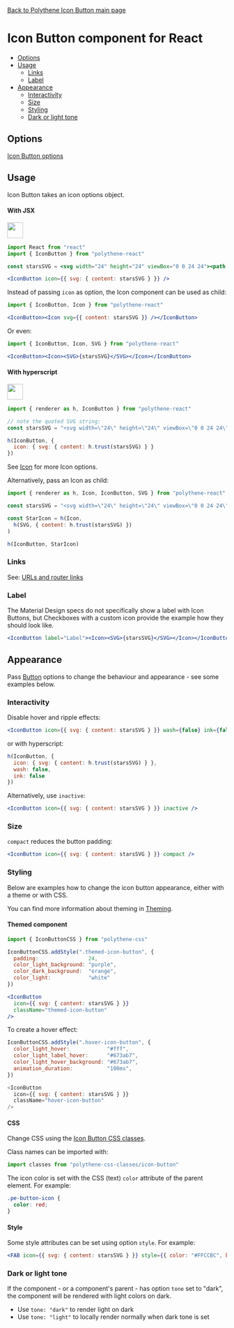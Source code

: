 [Back to Polythene Icon Button main page](../icon-button.md)

# Icon Button component for React

<!-- MarkdownTOC autolink="true" autoanchor="true" bracket="round" levels="1,2,3" -->

- [Options](#options)
- [Usage](#usage)
  - [Links](#links)
  - [Label](#label)
- [Appearance](#appearance)
  - [Interactivity](#interactivity)
  - [Size](#size)
  - [Styling](#styling)
  - [Dark or light tone](#dark-or-light-tone)

<!-- /MarkdownTOC -->


<a id="options"></a>
## Options

[Icon Button options](../icon-button.md)



<a id="usage"></a>
## Usage

Icon Button takes an icon options object.

<a id="with-jsx"></a>
#### With JSX

<a href="https://jsfiddle.net/ArthurClemens/xuo1gow5/" target="_blank"><img src="https://arthurclemens.github.io/assets/polythene/docs/try-out-green.gif" height="36" /></a>

~~~jsx
import React from "react"
import { IconButton } from "polythene-react"

const starsSVG = <svg width="24" height="24" viewBox="0 0 24 24"><path d="M11.99 2C6.47 2 2 6.48 2 12s4.47 10 9.99 10C17.52 22 22 17.52 22 12S17.52 2 11.99 2zm4.24 16L12 15.45 7.77 18l1.12-4.81-3.73-3.23 4.92-.42L12 5l1.92 4.53 4.92.42-3.73 3.23L16.23 18z"/></svg>

<IconButton icon={{ svg: { content: starsSVG } }} />
~~~

Instead of passing `icon` as option, the Icon component can be used as child:

~~~jsx
import { IconButton, Icon } from "polythene-react"

<IconButton><Icon svg={{ content: starsSVG }} /></IconButton>
~~~

Or even:

~~~jsx
import { IconButton, Icon, SVG } from "polythene-react"

<IconButton><Icon><SVG>{starsSVG}</SVG></Icon></IconButton>
~~~

<a id="with-hyperscript"></a>
#### With hyperscript

<a href="https://jsfiddle.net/ArthurClemens/xh7jgutu/" target="_blank"><img src="https://arthurclemens.github.io/assets/polythene/docs/try-out-green.gif" height="36" /></a>

~~~javascript
import { renderer as h, IconButton } from "polythene-react"

// note the quoted SVG string:
const starsSVG = "<svg width=\"24\" height=\"24\" viewBox=\"0 0 24 24\"><path d=\"M11.99 2C6.47 2 2 6.48 2 12s4.47 10 9.99 10C17.52 22 22 17.52 22 12S17.52 2 11.99 2zm4.24 16L12 15.45 7.77 18l1.12-4.81-3.73-3.23 4.92-.42L12 5l1.92 4.53 4.92.42-3.73 3.23L16.23 18z\"/></svg>"

h(IconButton, {
  icon: { svg: { content: h.trust(starsSVG) } }
})
~~~

See [Icon](../icon.md) for more Icon options.

Alternatively, pass an Icon as child:

~~~javascript
import { renderer as h, Icon, IconButton, SVG } from "polythene-react"

const starsSVG = "<svg width=\"24\" height=\"24\" viewBox=\"0 0 24 24\"><path d=\"M11.99 2C6.47 2 2 6.48 2 12s4.47 10 9.99 10C17.52 22 22 17.52 22 12S17.52 2 11.99 2zm4.24 16L12 15.45 7.77 18l1.12-4.81-3.73-3.23 4.92-.42L12 5l1.92 4.53 4.92.42-3.73 3.23L16.23 18z\"/></svg>"

const StarIcon = h(Icon,
  h(SVG, { content: h.trust(starsSVG) })
)

h(IconButton, StarIcon)
~~~



<a id="links"></a>
### Links

See: [URLs and router links](../../handling-urls.md)


<a id="label"></a>
### Label

The Material Design specs do not specifically show a label with Icon Buttons, but Checkboxes with a custom icon provide the example how they should look like.

~~~jsx
<IconButton label="Label"><Icon><SVG>{starsSVG}</SVG></Icon></IconButton>
~~~


<a id="appearance"></a>
## Appearance

Pass [Button](../button.md) options to change the behaviour and appearance - see some examples below.


<a id="interactivity"></a>
### Interactivity

Disable hover and ripple effects:

~~~jsx
<IconButton icon={{ svg: { content: starsSVG } }} wash={false} ink={false} />
~~~

or with hyperscript:

~~~javascript
h(IconButton, {
  icon: { svg: { content: h.trust(starsSVG) } },
  wash: false,
  ink: false
})
~~~

Alternatively, use `inactive`:

~~~jsx
<IconButton icon={{ svg: { content: starsSVG } }} inactive />
~~~


<a id="size"></a>
### Size

`compact` reduces the button padding:

~~~jsx
<IconButton icon={{ svg: { content: starsSVG } }} compact />
~~~


<a id="styling"></a>
### Styling

Below are examples how to change the icon button appearance, either with a theme or with CSS.

You can find more information about theming in  [Theming](../../theming.md).

<a id="themed-component"></a>
#### Themed component

~~~jsx
import { IconButtonCSS } from "polythene-css"

IconButtonCSS.addStyle(".themed-icon-button", {
  padding:                24,
  color_light_background: "purple",
  color_dark_background:  "orange",
  color_light:            "white"
})

<IconButton
  icon={{ svg: { content: starsSVG } }}
  className="themed-icon-button"
/>
~~~

To create a hover effect:

~~~javascript
IconButtonCSS.addStyle(".hover-icon-button", {
  color_light_hover:            "#fff",
  color_light_label_hover:      "#673ab7",
  color_light_hover_background: "#673ab7",
  animation_duration:           "100ms",
})

<IconButton
  icon={{ svg: { content: starsSVG } }}
  className="hover-icon-button"
/>
~~~

<a id="css"></a>
#### CSS

Change CSS using the [Icon Button CSS classes](../../../packages/polythene-css-classes/icon-button.js).

Class names can be imported with:

~~~javascript
import classes from "polythene-css-classes/icon-button"
~~~

The icon color is set with the CSS (text) `color` attribute of the parent element. For example:

~~~css
.pe-button-icon {
  color: red;
}
~~~

<a id="style"></a>
#### Style

Some style attributes can be set using option `style`. For example:

~~~jsx
<FAB icon={{ svg: { content: starsSVG } }} style={{ color: "#FFCCBC", backgroundColor: "#4E342E" }} />
~~~


<a id="dark-or-light-tone"></a>
### Dark or light tone

If the component - or a component's parent - has option `tone` set to "dark", the component will be rendered with light colors on dark. 

* Use `tone: "dark"` to render light on dark
* Use `tone: "light"` to locally render normally when dark tone is set


